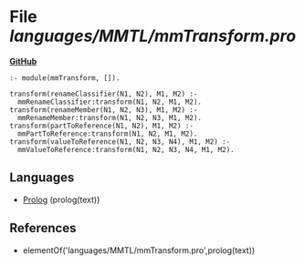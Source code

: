 # File _languages/MMTL/mmTransform.pro_
**[GitHub](https://github.com/softlang/yas/blob/master/languages/MMTL/mmTransform.pro)**
```
:- module(mmTransform, []).

transform(renameClassifier(N1, N2), M1, M2) :-
  mmRenameClassifier:transform(N1, N2, M1, M2).
transform(renameMember(N1, N2, N3), M1, M2) :-
  mmRenameMember:transform(N1, N2, N3, M1, M2).
transform(partToReference(N1, N2), M1, M2) :-
  mmPartToReference:transform(N1, N2, M1, M2).
transform(valueToReference(N1, N2, N3, N4), M1, M2) :-
  mmValueToReference:transform(N1, N2, N3, N4, M1, M2).
```

## Languages
* [Prolog](../languages/Prolog.md) (prolog(text))

## References
* elementOf('languages/MMTL/mmTransform.pro',prolog(text))
